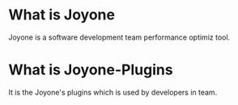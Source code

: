 # What is Joyone
Joyone is a software development team performance optimiz tool. 

# What is Joyone-Plugins
It is the Joyone's plugins which is used by developers in team.

